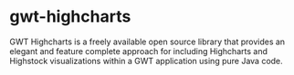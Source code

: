 # gwt-highcharts
GWT Highcharts is a freely available open source library that provides an elegant and feature complete approach for including Highcharts and Highstock visualizations within a GWT application using pure Java code.
